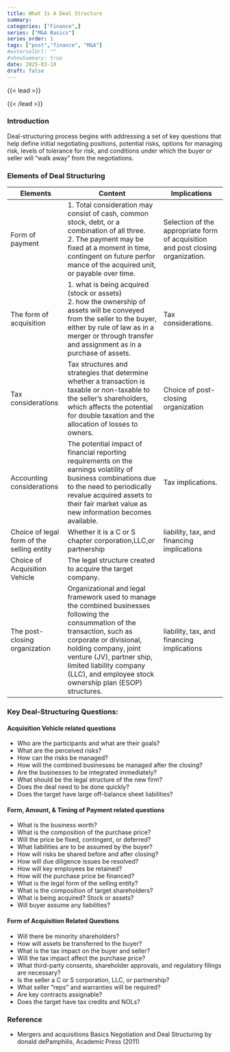```yaml
---
title: What Is A Deal Structure
summary: 
categories: ["Finance",]
series: ["M&A Basics"]
series_order: 1
tags: ["post","finance", "M&A"]
#externalUrl: ""
#showSummary: true
date: 2025-03-10
draft: false
---
```


{{< lead >}}

{{< /lead >}}

### Introduction

Deal-structuring process begins with addressing a set of key questions that help define initial negotiating positions, potential risks, options for managing risk, levels of tolerance for risk, and conditions under which the buyer or seller will “walk away” from the negotiations.

### Elements of Deal Structuring

| Elements                                   | Content                                                                                                                                                                                                                                                                                            | Implications                                                                    |
| ------------------------------------------ | -------------------------------------------------------------------------------------------------------------------------------------------------------------------------------------------------------------------------------------------------------------------------------------------------- | ------------------------------------------------------------------------------- |
| Form of payment                            | 1. Total consideration may consist of cash, common stock, debt, or a combination of all three.<br>2. The payment may be fixed at a moment in time, contingent on future perfor mance of the acquired unit, or payable over time.                                                                   | Selection of the appropriate form of acquisition and post closing organization. |
| The form of acquisition                    | 1. what is being acquired (stock or assets)<br>2. how the ownership of assets will be conveyed from the seller to the buyer, either by rule of law as in a merger or through transfer and assignment as in a purchase of assets.                                                                   | Tax considerations.                                                             |
| Tax considerations                         | Tax structures and strategies that determine whether a transaction is taxable or non-taxable to the seller’s shareholders, which affects the potential for double taxation and the allocation of losses to owners.                                                                                 | Choice of post-closing organization                                             |
| Accounting considerations                  | The potential impact of financial reporting requirements on the earnings volatility of business combinations due to the need to periodically revalue acquired assets to their fair market value as new information becomes available.                                                              | Tax implications.                                                               |
| Choice of legal form of the selling entity | Whether it is a C or S chapter corporation,LLC,or partnership                                                                                                                                                                                                                                      | liability, tax, and financing implications                                      |
| Choice of Acquisition Vehicle              | The legal structure created to acquire the target company.                                                                                                                                                                                                                                         |                                                                                 |
| The post-closing organization              | Organizational and legal framework used to manage the combined businesses following the consummation of the transaction, such as corporate or divisional, holding company, joint venture (JV), partner ship, limited liability company (LLC), and employee stock ownership plan (ESOP) structures. | liability, tax, and financing implications                                      |




### Key Deal-Structuring Questions: 

#### Acquisition Vehicle related questions 
+ Who are the participants and what are their goals? 
+ What are the perceived risks? 
+ How can the risks be managed? 
+ How will the combined businesses be managed after the closing? 
+ Are the businesses to be integrated immediately? 
+ What should be the legal structure of the new firm? 
+ Does the deal need to be done quickly? 
+ Does the target have large off-balance sheet liabilities? 


#### Form, Amount, & Timing of Payment related questions
+ What is the business worth? 
+ What is the composition of the purchase price? 
+ Will the price be fixed, contingent, or deferred? 
+ What liabilities are to be assumed by the buyer? 
+ How will risks be shared before and after closing? 
+ How will due diligence issues be resolved? 
+ How will key employees be retained? 
+ How will the purchase price be financed? 
+ What is the legal form of the selling entity? 
+ What is the composition of target shareholders? 
+ What is being acquired? Stock or assets? 
+ Will buyer assume any liabilities? 

#### Form of Acquisition Related Questions
+ Will there be minority shareholders? 
+ How will assets be transferred to the buyer? 
+ What is the tax impact on the buyer and seller? 
+ Will the tax impact affect the purchase price? 
+ What third-party consents, shareholder approvals, and regulatory filings are necessary? 
+ Is the seller a C or S corporation, LLC, or partnership? 
+ What seller “reps” and warranties will be required? 
+ Are key contracts assignable? 
+ Does the target have tax credits and NOLs?




### Reference

* Mergers and acquisitions Basics Negotiation and Deal Structuring by donald dePamphilis, Academic Press (2011)
